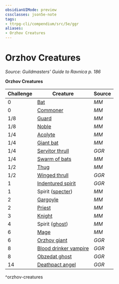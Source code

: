 ```yaml
---
obsidianUIMode: preview
cssclasses: json5e-note
tags:
- ttrpg-cli/compendium/src/5e/ggr
aliases:
- Orzhov Creatures
---
```

# Orzhov Creatures
*Source: Guildmasters' Guide to Ravnica p. 186* 

**Orzhov Creatures**

| Challenge | Creature | Source |
|-----------|----------|--------|
| 0 | [Bat](Інструменти%20ДМ/CLI/bestiary/beast/bat-xmm.md) | *MM* |
| 0 | [Commoner](Інструменти%20ДМ/CLI/bestiary/humanoid/commoner-xmm.md) | *MM* |
| 1/8 | [Guard](Інструменти%20ДМ/CLI/bestiary/humanoid/guard-xmm.md) | *MM* |
| 1/8 | [Noble](Інструменти%20ДМ/CLI/bestiary/humanoid/noble-xmm.md) | *MM* |
| 1/4 | [Acolyte](Інструменти%20ДМ/CLI/bestiary/humanoid/priest-acolyte-xmm.md) | *MM* |
| 1/4 | [Giant bat](Інструменти%20ДМ/CLI/bestiary/beast/giant-bat-xmm.md) | *MM* |
| 1/4 | [Servitor thrull](Інструменти%20ДМ/CLI/bestiary/construct/servitor-thrull-ggr.md) | *GGR* |
| 1/4 | [Swarm of bats](Інструменти%20ДМ/CLI/bestiary/beast/swarm-of-bats-xmm.md) | *MM* |
| 1/2 | [Thug](Інструменти%20ДМ/CLI/bestiary/humanoid/tough-xmm.md) | *MM* |
| 1/2 | [Winged thrull](Інструменти%20ДМ/CLI/bestiary/construct/winged-thrull-ggr.md) | *GGR* |
| 1 | [Indentured spirit](Інструменти%20ДМ/CLI/bestiary/undead/indentured-spirit-ggr.md) | *GGR* |
| 1 | Spirit ([specter](Інструменти%20ДМ/CLI/bestiary/undead/specter-xmm.md)) | *MM* |
| 2 | [Gargoyle](Інструменти%20ДМ/CLI/bestiary/elemental/gargoyle-xmm.md) | *MM* |
| 2 | [Priest](Інструменти%20ДМ/CLI/bestiary/humanoid/priest-xmm.md) | *MM* |
| 3 | [Knight](Інструменти%20ДМ/CLI/bestiary/humanoid/knight-xmm.md) | *MM* |
| 4 | Spirit ([ghost](Інструменти%20ДМ/CLI/bestiary/undead/ghost-xmm.md)) | *MM* |
| 6 | [Mage](Інструменти%20ДМ/CLI/bestiary/humanoid/mage-xmm.md) | *MM* |
| 6 | [Orzhov giant](Інструменти%20ДМ/CLI/bestiary/giant/orzhov-giant-ggr.md) | *GGR* |
| 8 | [Blood drinker vampire](Інструменти%20ДМ/CLI/bestiary/undead/blood-drinker-vampire-ggr.md) | *GGR* |
| 8 | [Obzedat ghost](Інструменти%20ДМ/CLI/bestiary/undead/obzedat-ghost-ggr.md) | *GGR* |
| 14 | [Deathpact angel](Інструменти%20ДМ/CLI/bestiary/celestial/deathpact-angel-ggr.md) | *GGR* |
^orzhov-creatures